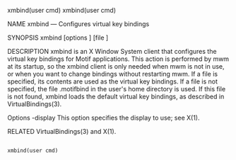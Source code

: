 xmbind(user cmd)                                                                                                                                                                             xmbind(user cmd)



NAME
       xmbind — Configures virtual key bindings

SYNOPSIS
       xmbind [options ]  [file ]

DESCRIPTION
       xmbind  is  an X Window System client that configures the virtual key bindings for Motif applications. This action is performed by mwm at its startup, so the xmbind client is only needed when mwm is
       not in use, or when you want to change bindings without restarting mwm. If a file is specified, its contents are used as the virtual key bindings. If a file is not specified, the file .motifbind  in
       the user's home directory is used. If this file is not found, xmbind loads the default virtual key bindings, as described in VirtualBindings(3).

   Options
       -display  This option specifies the display to use; see X(1).

RELATED
       VirtualBindings(3) and X(1).



                                                                                                                                                                                             xmbind(user cmd)
